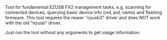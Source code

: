 Tool for fundamental EZUSB FX2 management tasks, e.g. scanning for connected
devices, querying basic device info (vid, pid, name) and flashing firmware. This
tool requires the newer "cyusb3" driver and does NOT work with the old "ezusb"
driver.

Just run the tool without any arguments to get usage information.